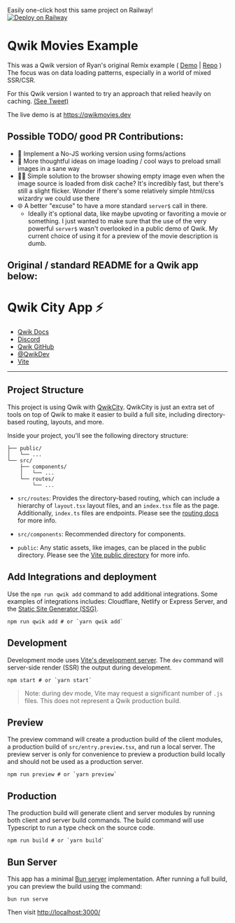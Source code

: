 Easily one-click host this same project on Railway!<br/>
[![Deploy on Railway](https://railway.app/button.svg)](https://railway.app/template/_Me6-6)



# Qwik Movies Example
This was a Qwik version of Ryan's original Remix example
( 
[Demo](https://remix-movies.pages.dev/)
|
[Repo](https://github.com/remix-run/example-movies)
)<br />
The focus was on data loading patterns, especially in a world of mixed SSR/CSR.

For this Qwik version I wanted to try an approach that relied heavily on caching. [(See Tweet)](https://twitter.com/KenAKAFrosty/status/1767075551133478957)


The live demo is at https://qwikmovies.dev


## Possible TODO/ good PR Contributions:
- 📃 Implement a No-JS working version using forms/actions 
- 🎨 More thoughtful ideas on image loading / cool ways to preload small images in a sane way
- 🧙‍♂️ Simple solution to the browser showing empty image even when the image source is loaded from disk cache? It's incredibly fast, but there's still a slight flicker.  Wonder if there's some relatively simple html/css wizardry we could use there
- 🌐 A better "excuse" to have a more standard `server$` call in there. 
    - Ideally it's optional data, like maybe upvoting or favoriting a movie or something. I just wanted to make sure that the use of the very powerful `server$` wasn't overlooked in a public demo of Qwik. My current choice of using it for a preview of the movie description is dumb.
    


Original / standard README for a Qwik app below:
---
# Qwik City App ⚡️

- [Qwik Docs](https://qwik.builder.io/)
- [Discord](https://qwik.builder.io/chat)
- [Qwik GitHub](https://github.com/BuilderIO/qwik)
- [@QwikDev](https://twitter.com/QwikDev)
- [Vite](https://vitejs.dev/)

---

## Project Structure

This project is using Qwik with [QwikCity](https://qwik.builder.io/qwikcity/overview/). QwikCity is just an extra set of tools on top of Qwik to make it easier to build a full site, including directory-based routing, layouts, and more.

Inside your project, you'll see the following directory structure:

```
├── public/
│   └── ...
└── src/
    ├── components/
    │   └── ...
    └── routes/
        └── ...
```

- `src/routes`: Provides the directory-based routing, which can include a hierarchy of `layout.tsx` layout files, and an `index.tsx` file as the page. Additionally, `index.ts` files are endpoints. Please see the [routing docs](https://qwik.builder.io/qwikcity/routing/overview/) for more info.

- `src/components`: Recommended directory for components.

- `public`: Any static assets, like images, can be placed in the public directory. Please see the [Vite public directory](https://vitejs.dev/guide/assets.html#the-public-directory) for more info.

## Add Integrations and deployment

Use the `npm run qwik add` command to add additional integrations. Some examples of integrations includes: Cloudflare, Netlify or Express Server, and the [Static Site Generator (SSG)](https://qwik.builder.io/qwikcity/guides/static-site-generation/).

```shell
npm run qwik add # or `yarn qwik add`
```

## Development

Development mode uses [Vite's development server](https://vitejs.dev/). The `dev` command will server-side render (SSR) the output during development.

```shell
npm start # or `yarn start`
```

> Note: during dev mode, Vite may request a significant number of `.js` files. This does not represent a Qwik production build.

## Preview

The preview command will create a production build of the client modules, a production build of `src/entry.preview.tsx`, and run a local server. The preview server is only for convenience to preview a production build locally and should not be used as a production server.

```shell
npm run preview # or `yarn preview`
```

## Production

The production build will generate client and server modules by running both client and server build commands. The build command will use Typescript to run a type check on the source code.

```shell
npm run build # or `yarn build`
```

## Bun Server

This app has a minimal [Bun server](https://bun.sh/docs/api/http) implementation. After running a full build, you can preview the build using the command:

```
bun run serve
```

Then visit [http://localhost:3000/](http://localhost:3000/)
